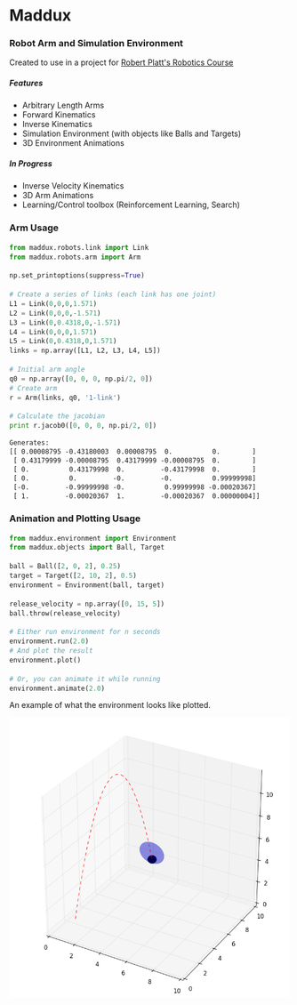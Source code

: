 # Maddux
### Robot Arm and Simulation Environment

Created to use in a project for [Robert Platt's Robotics Course](http://www.ccs.neu.edu/home/rplatt/cs5335_2016/index.html)

#####  Features
- Arbitrary Length Arms
- Forward Kinematics
- Inverse Kinematics
- Simulation Environment (with objects like Balls and Targets)
- 3D Environment Animations

##### In Progress
- Inverse Velocity Kinematics
- 3D Arm Animations
- Learning/Control toolbox (Reinforcement Learning, Search)

### Arm Usage
```python
from maddux.robots.link import Link
from maddux.robots.arm import Arm

np.set_printoptions(suppress=True)

# Create a series of links (each link has one joint)
L1 = Link(0,0,0,1.571)
L2 = Link(0,0,0,-1.571)
L3 = Link(0,0.4318,0,-1.571)
L4 = Link(0,0,0,1.571)
L5 = Link(0,0.4318,0,1.571)
links = np.array([L1, L2, L3, L4, L5])

# Initial arm angle
q0 = np.array([0, 0, 0, np.pi/2, 0])
# Create arm
r = Arm(links, q0, '1-link')

# Calculate the jacobian
print r.jacob0([0, 0, 0, np.pi/2, 0])
```

	Generates: 
    [[ 0.00008795 -0.43180003  0.00008795  0.          0.        ]
     [ 0.43179999 -0.00008795  0.43179999 -0.00008795  0.        ]
     [ 0.          0.43179998  0.         -0.43179998  0.        ]
     [ 0.          0.         -0.         -0.          0.99999998]
     [-0.         -0.99999998 -0.          0.99999998 -0.00020367]
     [ 1.         -0.00020367  1.         -0.00020367  0.00000004]]


### Animation and Plotting Usage

```python
from maddux.environment import Environment
from maddux.objects import Ball, Target

ball = Ball([2, 0, 2], 0.25)
target = Target([2, 10, 2], 0.5)
environment = Environment(ball, target)

release_velocity = np.array([0, 15, 5])
ball.throw(release_velocity)

# Either run environment for n seconds
environment.run(2.0)
# And plot the result
environment.plot()

# Or, you can animate it while running
environment.animate(2.0)
```

An example of what the environment looks like plotted.

![Example Plot](./images/example_plot.png)

